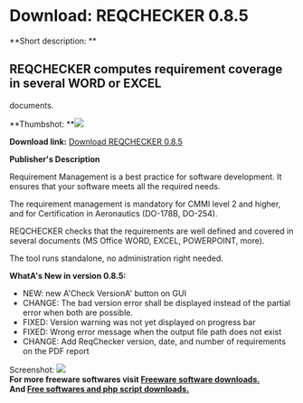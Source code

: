 # Download: REQCHECKER 0.8.5

**Short description: **

## REQCHECKER computes requirement coverage in several WORD or EXCEL
documents.

  
**Thumbshot: **![](http://www.freewarefiles.com/screenshot/reqchecker1_md.jpg)   
  
**Download link:** [Download REQCHECKER 0.8.5](http://freesoftwares.boysofts.com/REQCHECKER_program_65255.html)  
  

**Publisher's Description**  
  

Requirement Management is a best practice for software development. It ensures
that your software meets all the required needs.

The requirement management is mandatory for CMMI level 2 and higher, and for
Certification in Aeronautics (DO-178B, DO-254).

REQCHECKER checks that the requirements are well defined and covered in
several documents (MS Office WORD, EXCEL, POWERPOINT, more).

The tool runs standalone, no administration right needed.

**WhatA's New in version 0.8.5:**

  * NEW: new A'Check VersionA' button on GUI 
  * CHANGE: The bad version error shall be displayed instead of the partial error when both are possible. 
  * FIXED: Version warning was not yet displayed on progress bar 
  * FIXED: Wrong error message when the output file path does not exist 
  * CHANGE: Add ReqChecker version, date, and number of requirements on the PDF report 

  
  
Screenshot: ![](http://www.freewarefiles.com/screenshot/reqchecker1.jpg)  
**For more freeware softwares visit [Freeware software downloads.](http://freesoftwares.boysofts.com/)**   
**And [Free softwares and php script downloads.](http://www.boysofts.com/)**

